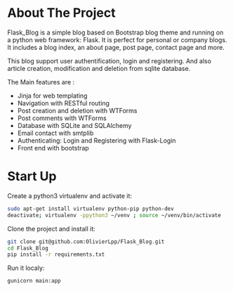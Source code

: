 
# About The Project


Flask_Blog is a simple blog based on Bootstrap blog theme and running on a python web framework: Flask. It is perfect for personal or company blogs. It includes a blog index, an about page, post page, contact page and more.

This blog support user authentification, login and registering.
And also article creation, modification and deletion from sqlite database.

The Main features are : 

- Jinja for web templating
- Navigation with RESTful routing 
- Post creation and deletion with WTForms
- Post comments with WTForms
- Database with SQLite and SQLAlchemy 
- Email contact with smtplib 
- Authenticating: Login and Registering with Flask-Login
- Front end with bootstrap 

# Start Up


Create a python3 virtualenv and activate it:

```bash
sudo apt-get install virtualenv python-pip python-dev
deactivate; virtualenv -ppython3 ~/venv ; source ~/venv/bin/activate
```

Clone the project and install it:

```bash
git clone git@github.com:OlivierLpp/Flask_Blog.git
cd Flask_Blog
pip install -r requirements.txt              
```
Run it localy:
```bash
gunicorn main:app
```


